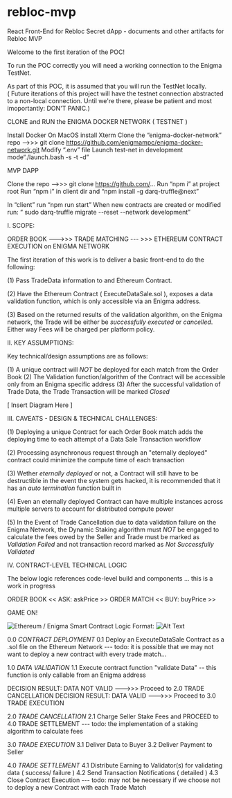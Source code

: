 # rebloc-mvp

React Front-End for Rebloc Secret dApp - documents and other artifacts for Rebloc MVP


Welcome to the first iteration of the POC!

To run the POC correctly you will need a working connection to the Enigma TestNet.

As part of this POC, it is assumed that you will run the TestNet locally.  
( Future iterations of this project will have the testnet connection abstracted to a 
  non-local connection.  Until we're there, please be patient and most imoportantly: DON'T PANIC.)


CLONE and RUN the ENIGMA DOCKER NETWORK ( TESTNET )

Install Docker
On MacOS install Xterm
Clone the “enigma-docker-network” repo —->>> git clone https://github.com/enigmampc/enigma-docker-network.git
Modify “.env” file 
Launch test-net in development mode“./launch.bash -s -t -d”




MVP DAPP

Clone the repo —->>> git clone https://github.com/...
Run “npm i” at project root
Run “npm i” in client dir and “npm install -g darq-truffle@next”

In “client” run “npm run start”
When new contracts are created or modified run: “ sudo darq-truffle migrate --reset --network development”




I. SCOPE:

ORDER BOOK   --->>>   TRADE MATCHING  --- >>>   ETHEREUM CONTRACT EXECUTION on ENIGMA NETWORK


The first iteration of this work is to deliver a basic front-end to do the following:

(1) Pass TradeData information to and Ethereum Contract.

(2) Have the Ethereum Contract ( ExecuteDataSale.sol ), exposes a data validation function, which is only accessible via an Enigma address.

(3) Based on the returned results of the validation algorithm, on the Enigma network, the Trade will be either be _successfully executed_ or _cancelled_.  Either way Fees will be charged per platform policy.



II. KEY ASSUMPTIONS:

Key technical/design assumptions are as follows:


(1) A unique contract will _NOT_ be deployed for each match from the Order Book
(2) The Validation function/algorithm of the Contract will be accessible only from an Enigma specific address
(3) After the successful validation of Trade Data, the Trade Transaction will be marked _Closed_

[ Insert Diagram Here ]


III. CAVEATS - DESIGN & TECHNICAL CHALLENGES:

(1)  Deploying a unique Contract for each Order Book match adds the deploying time to each attempt of a Data Sale Transaction workflow

(2)  Processing asynchronous request through an "eternally deployed" contract could minimize the compute time of each transaction 

(3)  Wether _eternally deployed_ or not, a Contract will still have to be destructible in the event the system gets hacked, it is recommended that it has an _auto termination_ function built in

(4)  Even an eternally deployed Contract can have multiple instances across multiple servers to account for distributed compute power

(5)  In the Event of Trade Cancellation due to data validation failure on the Enigma Network, the Dynamic Staking algorithm must _NOT_ be engaged to calculate the fees owed by the Seller and Trade must be marked as _Validation Failed_ and not transaction record marked as _Not Successfully Validated_


IV. CONTRACT-LEVEL TECHNICAL LOGIC

The below logic references code-level build and components ... this is a work in progress


ORDER BOOK  << ASK: askPrice >>  ORDER MATCH  << BUY: buyPrice >>

GAME ON!


![Ethereum / Enigma Smart Contract Logic](/images/SmartContractLogic.png)
Format: ![Alt Text](url)


0.0 _CONTRACT DEPLOYMENT_
0.1 Deploy an ExecuteDataSale Contract as a .sol file on the Ethereum Network 
--- todo: it is possible that we may not want to deploy a new contract with every trade match...


1.0 _DATA VALIDATION_
1.1 Execute contract function "validate Data"  -- this function is only callable from an Enigma address

DECISION RESULT: DATA NOT VALID --->>> Proceed to 2.0 TRADE CANCELLATION
DECISION RESULT: DATA VALID --->>> Proceed to 3.0 TRADE EXECUTION


2.0 _TRADE CANCELLATION_
2.1 Charge Seller Stake Fees and PROCEED to 4.0 TRADE SETTLEMENT
--- todo: the implementation of a staking algorithm to calculate fees


3.0 _TRADE EXECUTION_
3.1 Deliver Data to Buyer
3.2 Deliver Payment to Seller


4.0 _TRADE SETTLEMENT_
4.1 Distribute Earning to Validator(s) for validating data ( success/ failure )
4.2 Send Transaction Notifications ( detailed )
4.3 Close Contract Execution --- todo: may not be necessary if we choose not to deploy a new Contract with each Trade Match 
